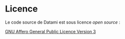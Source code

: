 # Licence

Le code source de Datami est sous licence _open source_ :

[GNU Affero General Public Licence Version 3](https://gitlab.com/multi-coop/datami/-/blob/main/LICENSE)
